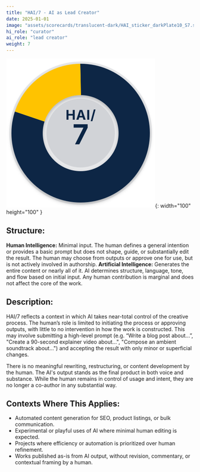 ```yaml
---
title: "HAI/7 - AI as Lead Creator"
date: 2025-01-01
image: "assets/scorecards/translucent-dark/HAI_sticker_darkPlate10_S7.svg"
hi_role: "curator"
ai_role: "lead creator"
weight: 7
---
```


![HAI Score 7](/assets/scorecards/translucent-dark/HAI_sticker_darkPlate10_S7.svg){: width="100" height="100" }

## Structure: 
**Human Intelligence:** Minimal input. The human defines a general intention or provides a basic prompt but does not shape, guide, or substantially edit the result. The human may choose from outputs or approve one for use, but is not actively involved in authorship.
**Artificial Intelligence:** Generates the entire content or nearly all of it. AI determines structure, language, tone, and flow based on initial input. Any human contribution is marginal and does not affect the core of the work.

## Description:
HAI/7 reflects a context in which AI takes near-total control of the creative process. The human’s role is limited to initiating the process or approving outputs, with little to no intervention in how the work is constructed. This may involve submitting a high-level prompt (e.g. “Write a blog post about...”, "Create a 90-second explainer video about…", "Compose an ambient soundtrack about…") and accepting the result with only minor or superficial changes.

There is no meaningful rewriting, restructuring, or content development by the human. The AI's output stands as the final product in both voice and substance. While the human remains in control of usage and intent, they are no longer a co-author in any substantial way.

## Contexts Where This Applies:
- Automated content generation for SEO, product listings, or bulk communication.
- Experimental or playful uses of AI where minimal human editing is expected.
- Projects where efficiency or automation is prioritized over human refinement.
- Works published as-is from AI output, without revision, commentary, or contextual framing by a human.
